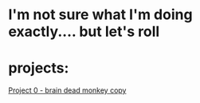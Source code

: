 # I'm not sure what I'm doing exactly.... but let's roll

# projects:

[Project 0 - brain dead monkey copy]()